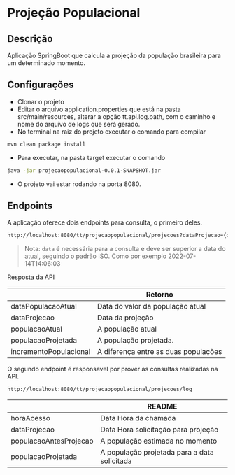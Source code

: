 # Projeção Populacional
## Descrição
Aplicação SpringBoot que calcula a projeção da população brasileira para um determinado momento.

## Configurações

- Clonar o projeto
- Editar o arquivo application.properties que está na pasta src/main/resources, alterar a opção tt.api.log.path, com o caminho e nome do arquivo de logs que será gerado.
- No terminal na raiz do projeto executar o comando para compilar
```sh
mvn clean package install
```
- Para executar, na pasta target executar o comando
```sh
java -jar projecaopopulacional-0.0.1-SNAPSHOT.jar
```
- O projeto vai estar rodando na porta 8080.


## Endpoints

A aplicação oferece dois endpoints para consulta, o primeiro deles.
```sh
http://localhost:8080/tt/projecaopopulacional/projecoes?dataProjecao={data}
```

> Nota: `data` é necessária para a consulta e deve ser superior a data do atual, seguindo o padrão ISO. Como por exemplo 2022-07-14T14:06:03

Resposta da API

|  | Retorno |
| ------ | ------ |
| dataPopulacaoAtual | Data do valor da população atual |
| dataProjecao | Data da projeção |
| populacaoAtual | A população atual |
| populacaoProjetada | A população projetada. |
| incrementoPopulacional | A diferença entre as duas populações |

O segundo endpoint é responsavel por prover as consultas realizadas na API.
```sh
http://localhost:8080/tt/projecaopopulacional/projecoes/log
```

|  | README |
| ------ | ------ |
| horaAcesso | Data Hora da chamada |
| dataProjecao | Data Hora solicitação para projeção |
| populacaoAntesProjecao | A população estimada no momento |
| populacaoProjetada | A população projetada para a data solicitada |

